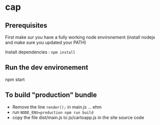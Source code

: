 # cap

## Prerequisites 

First make sur you have a fully working node environement (install nodejs and make sure you updated your PATH)

Install dependencies : `npm install`

## Run the dev environement

npm start

## To build "production" bundle

- Remove the line `render();` in main.js ... ehm
- run `NODE_ENV=production npm run build`
- copy the file dist/main.js to js/cartoapp.js in the site source code
